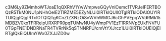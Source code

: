 c3M6Ly9ZMmhoWTJoaE1qQXRhV1YwWmpweGQyVnlOemc1TVRJelFERTBOQzR5TkM0NU1pNHhOelE2TlRZME5EZyNLUi0lRTklQUIlOTglRTklODAlOUYlRTUlQjglQjglRTclOTQlQTgKCnZtZXNzOi8vWVhWMGJ6cGhPVEpqWVdRMk15MDBZV0kxTFRRelpURXRPR0pqTUMwNU4yWmpPV1EzT1RRNVpEUkFNVFU0TGpFNE1DNDRNaTR4TVRrNk5qSTNNRFU/cmVtYXJrcz1LUi0lRTklOUElQjElRTglQkElQUImYWx0ZXJJZD0w
